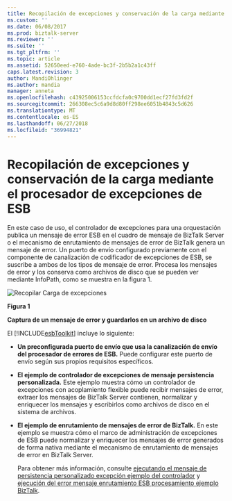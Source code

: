 ```yaml
---
title: Recopilación de excepciones y conservación de la carga mediante el procesador de excepciones de ESB | Microsoft Docs
ms.custom: ''
ms.date: 06/08/2017
ms.prod: biztalk-server
ms.reviewer: ''
ms.suite: ''
ms.tgt_pltfrm: ''
ms.topic: article
ms.assetid: 52650eed-e760-4ade-bc3f-2b5b2a1c43ff
caps.latest.revision: 3
author: MandiOhlinger
ms.author: mandia
manager: anneta
ms.openlocfilehash: c43925006153ccfdcfa0c9700dd1ecf27fd3fd2f
ms.sourcegitcommit: 266308ec5c6a9d8d80ff298ee6051b4843c5d626
ms.translationtype: MT
ms.contentlocale: es-ES
ms.lasthandoff: 06/27/2018
ms.locfileid: "36994821"
---
```

# <a name="collecting-exceptions-and-persisting-the-payload-using-the-esb-exception-processor"></a>Recopilación de excepciones y conservación de la carga mediante el procesador de excepciones de ESB
En este caso de uso, el controlador de excepciones para una orquestación publica un mensaje de error ESB en el cuadro de mensaje de BizTalk Server o el mecanismo de enrutamiento de mensajes de error de BizTalk genera un mensaje de error. Un puerto de envío configurado previamente con el componente de canalización de codificador de excepciones de ESB, se suscribe a ambos de los tipos de mensaje de error. Procesa los mensajes de error y los conserva como archivos de disco que se pueden ver mediante InfoPath, como se muestra en la figura 1.  
  
 ![Recopilar Carga de excepciones](../esb-toolkit/media/ch3-collectingexceptionspayload.gif "Ch3-CollectingExceptionsPayload")  
  
 **Figura 1**  
  
 **Captura de un mensaje de error y guardarlos en un archivo de disco**  
  
 El [!INCLUDE[esbToolkit](../includes/esbtoolkit-md.md)] incluye lo siguiente:  
  
- **Un preconfigurada puerto de envío que usa la canalización de envío del procesador de errores de ESB.** Puede configurar este puerto de envío según sus propios requisitos específicos.  
  
- **El ejemplo de controlador de excepciones de mensaje persistencia personalizada.** Este ejemplo muestra cómo un controlador de excepciones con acoplamiento flexible puede recibir mensajes de error, extraer los mensajes de BizTalk Server contienen, normalizar y enriquecer los mensajes y escribirlos como archivos de disco en el sistema de archivos.  
  
- **El ejemplo de enrutamiento de mensajes de error de BizTalk.** En este ejemplo se muestra cómo el marco de administración de excepciones de ESB puede normalizar y enriquecer los mensajes de error generados de forma nativa mediante el mecanismo de enrutamiento de mensajes de error en BizTalk Server.  
  
  Para obtener más información, consulte [ejecutando el mensaje de persistencia personalizado excepción ejemplo del controlador](../esb-toolkit/running-the-message-persisting-custom-exception-handler-sample.md) y [ejecución del error mensaje enrutamiento ESB procesamiento ejemplo BizTalk](../esb-toolkit/running-the-biztalk-failed-message-routing-esb-processing-sample.md).